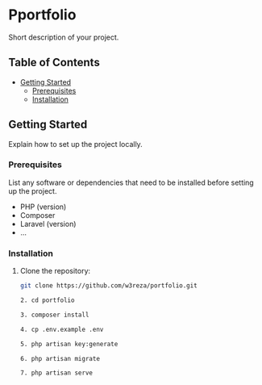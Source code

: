 # Pportfolio

Short description of your project.

## Table of Contents

- [Getting Started](#getting-started)
  - [Prerequisites](#prerequisites)
  - [Installation](#installation)


## Getting Started

Explain how to set up the project locally.

### Prerequisites

List any software or dependencies that need to be installed before setting up the project.

- PHP (version)
- Composer
- Laravel (version)
- ...

### Installation

1. Clone the repository:

   ```bash
   git clone https://github.com/w3reza/portfolio.git

   2. cd portfolio

   3. composer install

   4. cp .env.example .env

   5. php artisan key:generate

   6. php artisan migrate

   7. php artisan serve
